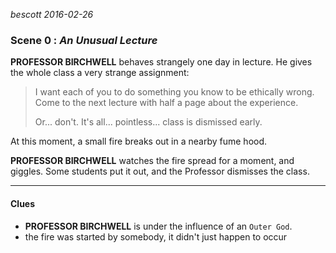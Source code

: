 
*bescott 2016-02-26*


### Scene 0 : *An Unusual Lecture* ###

**PROFESSOR BIRCHWELL** behaves strangely one day in lecture.
He gives the whole class a very strange assignment:

> I want each of you to do something you know to be ethically wrong.
> Come to the next lecture with half a page about the experience.
>
> Or... don't. It's all... pointless... class is dismissed early.

At this moment, a small fire breaks out in a nearby fume hood.

**PROFESSOR BIRCHWELL** watches the fire spread for a moment, and giggles.
Some students put it out, and the Professor dismisses the class.

---


#### Clues ####

- **PROFESSOR BIRCHWELL** is under the influence of an `Outer God`.
- the fire was started by somebody, it didn't just happen to occur

